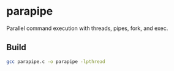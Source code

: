 # parapipe
Parallel command execution with threads, pipes, fork, and exec.

## Build
```bash
gcc parapipe.c -o parapipe -lpthread
